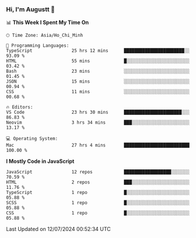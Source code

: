 ### Hi, I'm Augustt 👋

<!--START_SECTION:waka-->
📊 **This Week I Spent My Time On** 

```text
🕑︎ Time Zone: Asia/Ho_Chi_Minh

💬 Programming Languages: 
TypeScript               25 hrs 12 mins      ███████████████████████░░   93.09 % 
HTML                     55 mins             █░░░░░░░░░░░░░░░░░░░░░░░░   03.42 % 
Bash                     23 mins             ░░░░░░░░░░░░░░░░░░░░░░░░░   01.45 % 
JSON                     15 mins             ░░░░░░░░░░░░░░░░░░░░░░░░░   00.94 % 
CSS                      11 mins             ░░░░░░░░░░░░░░░░░░░░░░░░░   00.68 % 

🔥 Editors: 
VS Code                  23 hrs 30 mins      ██████████████████████░░░   86.83 % 
Neovim                   3 hrs 34 mins       ███░░░░░░░░░░░░░░░░░░░░░░   13.17 % 

💻 Operating System: 
Mac                      27 hrs 4 mins       █████████████████████████   100.00 % 
```

**I Mostly Code in JavaScript** 

```text
JavaScript               12 repos            ██████████████████░░░░░░░   70.59 % 
HTML                     2 repos             ███░░░░░░░░░░░░░░░░░░░░░░   11.76 % 
TypeScript               1 repo              █░░░░░░░░░░░░░░░░░░░░░░░░   05.88 % 
SCSS                     1 repo              █░░░░░░░░░░░░░░░░░░░░░░░░   05.88 % 
CSS                      1 repo              █░░░░░░░░░░░░░░░░░░░░░░░░   05.88 % 
```




 Last Updated on 12/07/2024 00:52:34 UTC
<!--END_SECTION:waka-->
